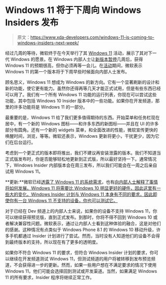 # Windows 11 将于下周向 Windows Insiders 发布

> 原文：<https://www.xda-developers.com/windows-11-is-coming-to-windows-insiders-next-week/>

经过几周的等待，微软终于在今天举行了其 [Windows 11](https://www.xda-developers.com/windows-11/) 活动，展示了其对下一代 Windows 的愿景。在 Windows 内部人士让[新版本暂停](https://www.xda-developers.com/microsoft-windows-builds-until-after-windows-11-event/)几周后，获得 Windows 11 的预期很高，但你必须再等一会儿。在[活动](https://www.microsoft.com/en-us/windows/event)期间，微软表示 Windows 11 的第一个版本将于下周早些时候面向内部人士发布。

顾名思义，Windows 11 想成为 Windows 的新方向。它有一个显著刷新的设计和新的功能，使它更有能力。虽然你还得再等几天才能正式试用，但是有些东西已经可以用了。我们有一个所有 Windows 11 功能的运行列表，你现在可以尝试这些功能，其中包括 Windows 10 Insider 版本中的一些功能。如果你在开发频道，那里的许多功能将是 Windows 11 的一部分。

最重要的是，Windows 11 给了我们更多值得期待的东西。开始菜单和任务栏现在居中，有一个新的 Windows 图标——和许多东西的新图标——并且在 UI 的许多部分有圆角。还有一个新的 widgets 菜单，和全面改进的性能，微软宣传更快的唤醒时间，浏览，等等。微软还表示，Windows 更新将更小，干扰更少，因为它们在后台运行。

考虑到一个更正式的版本即将推出，我们不建议再安装泄露的版本。我们不知道当正式版发布时，你是否能够轻松地更新到正式版，所以最好坚持一下。通常情况下，Windows Insider 内部版本会在周三发布，所以我们可能会在一周之后亲自试用 Windows 11。

**更新:**微软已经[透露了 Windows 11 的系统需求](https://www.xda-developers.com/windows-11-minimum-requirements/)，也有[向内部人士解释了事情将如何发展。Windows 11 将需要比 Windows 10 明显更好的硬件，因此这里有一些大的变化。Windows Insider 计划与 Windows 11 本身有不同的要求，因此即使你有一台 Windows 11 不支持的设备，你也可以测试它。](https://blogs.windows.com/windows-insider/2021/06/24/preparing-for-insider-preview-builds-of-windows-11/)

对于已经在 Dev 频道上的内部人士来说，如果你的设备不支持 Windows 11，你可以继续获得预览版，直到正式发布。到那时，你将不得不回到 Windows 10 或者解决兼容性问题。微软表示，通过让内部人士看到这种体验的融合，这是对他们的感谢。这种情况有点类似于 Windows Phone 8.1 的 Windows 10 移动升级，许多手机都通过 Insider 计划进行了尝试。然而，当时没有人知道他们的设备不会得到最终版本的支持，所以现在有了更多的透明度。

如果你不符合 Windows 11 的要求，但符合 Windows Insider 计划的要求，你可以继续在开发频道测试 Windows 11，但测试频道的用户将被转移到发布预览频道，不会获得进一步的更新。然而，如果一些用户想在不满足要求的情况下使用 Windows 11，他们可能会选择回到测试或开发渠道。当然，如果满足 Windows 11 的所有要求，Insider 程序将继续正常工作。